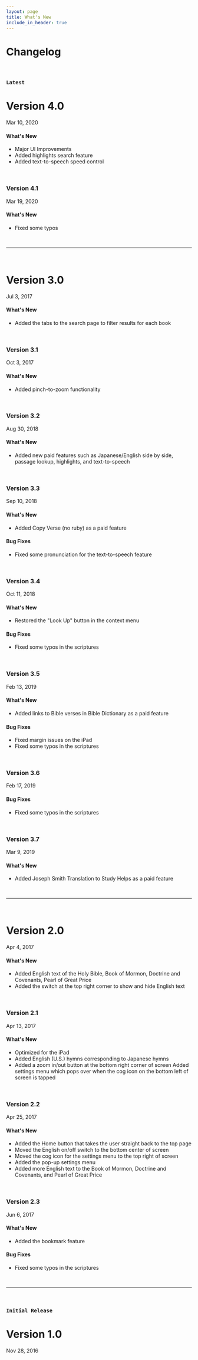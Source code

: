 ```yaml
---
layout: page
title: What's New
include_in_header: true
---
```


# Changelog

<br>

### `Latest`
# **Version 4.0**
Mar 10, 2020
#### What's New
- Major UI Improvements
- Added highlights search feature
- Added text-to-speech speed control

<br>

### **Version 4.1**
Mar 19, 2020
#### What's New
- Fixed some typos

<br>

________
<br>

# **Version 3.0**
Jul 3, 2017
#### What's New
- Added the tabs to the search page to filter results for each book

<br>

### **Version 3.1**
Oct 3, 2017
#### What's New
- Added pinch-to-zoom functionality

<br>

### **Version 3.2**
Aug 30, 2018
#### What's New
- Added new paid features such as Japanese/English side by side, passage lookup, highlights, and text-to-speech

<br>

### **Version 3.3**
Sep 10, 2018
#### What's New
- Added Copy Verse (no ruby) as a paid feature

#### Bug Fixes
- Fixed some pronunciation for the text-to-speech feature

<br>

### **Version 3.4**
Oct 11, 2018
#### What's New
- Restored the "Look Up" button in the context menu

#### Bug Fixes
- Fixed some typos in the scriptures

<br>

### **Version 3.5**
Feb 13, 2019
#### What's New
- Added links to Bible verses in Bible Dictionary as a paid feature

#### Bug Fixes
- Fixed margin issues on the iPad
- Fixed some typos in the scriptures

<br>

### **Version 3.6**
Feb 17, 2019
#### Bug Fixes
- Fixed some typos in the scriptures

<br>

### **Version 3.7**
Mar 9, 2019
#### What's New
- Added Joseph Smith Translation to Study Helps as a paid feature

<br>


________
<br>

# **Version 2.0**
Apr 4, 2017
#### What's New
- Added English text of the Holy Bible, Book of Mormon, Doctrine and Covenants, Pearl of Great Price
- Added the switch at the top right corner to show and hide English text

<br>

### **Version 2.1**
Apr 13, 2017
#### What's New
- Optimized for the iPad 
- Added English (U.S.) hymns corresponding to Japanese hymns
- Added a zoom in/out button at the bottom right corner of screen
Added settings menu which pops over when the cog icon on the bottom left of screen is tapped

<br>

### **Version 2.2**
Apr 25, 2017
#### What's New
- Added the Home button that takes the user straight back to the top page
- Moved the English on/off switch to the bottom center of screen
- Moved the cog icon for the settings menu to the top right of screen
- Added the pop-up settings menu
- Added more English text to the Book of Mormon, Doctrine and Covenants, and Pearl of Great Price

<br>

### **Version 2.3**
Jun 6, 2017
#### What's New
- Added the bookmark feature

#### Bug Fixes
- Fixed some typos in the scriptures

<br>

________
<br>

### `Initial Release`
# **Version 1.0**
Nov 28, 2016

<br>